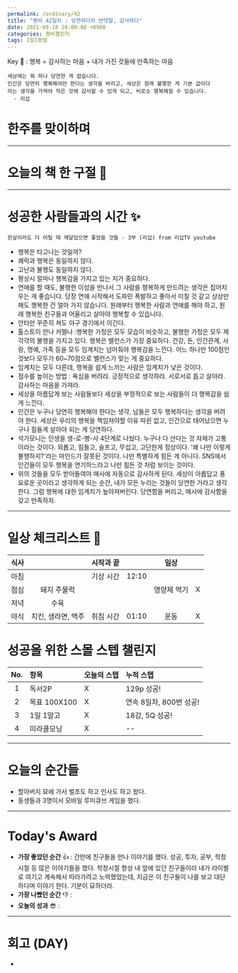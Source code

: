 ```yaml
---
permalink: /ordinary/42
title: "평비 42일차 : 당연하다의 반댓말, 감사하다"
date: 2021-09-18 20:00:00 +0900
categories: 평비챌린지
tags: 1일1평범
---  
```

Key 🔑 : 행복 = 감사하는 마음 + 내가 가진 것들에 만족하는 마음
```
세상에는 뭐 하나 당연한 게 없습니다.
인간은 당연히 행복해야만 한다는 생각을 버리고, 세상은 원래 불행한 게 기본 값이다
라는 생각을 가져야 작은 것에 감사할 수 있게 되고, 비로소 행복해질 수 있습니다.
  - 리섭
```

# 한주를 맞이하며


---
# 오늘의 책 한 구절 📕

---
# 성공한 사람들과의 시간 ✨
`한살이라도 더 어릴 때 깨달았으면 좋았을 것들 - 3부 (리섭) from 리섭TV youtube`
- 행복은 타고나는 것일까?
- 쾌락과 행복은 동일하지 않다.
- 고난과 불행도 동일하지 않다.
- 평상시 얼마나 행복감을 가지고 있는 지가 중요하다.
- 연애를 할 때도, 불행한 이성을 만나서 그 사람을 행복하게 만드려는 생각은 집어치우는 게 좋습니다. 당장 연애 시작해서 도파민 폭발하고 좋아서 미칠 것 같고 상상만 해도 행복한 건 얼마 가지 않습니다. 원래부터 행복한 사람과 연애를 해야 하고, 원래 행복한 친구들과 어울리고 살아야 행복할 수 있습니다.
- 안타만 꾸준히 쳐도 야구 경기에서 이긴다.
- 톨스토이 안나 카렐나 :행복한 가정은 모두 모습이 비슷하고, 불행한 가정은 모두 제 각각의 불행을 가지고 있다.
  행복은 밸런스가 가장 중요하다. 건강, 돈, 인간관계, 사랑, 명예, 가족 등을 모두 임계치는 넘어줘야 행복감을 느낀다. 어느 하나만 100점인 것보다 모두가 60~70점으로 밸런스가 맞는 게 중요하다.  
- 임계치는 모두 다른데, 행복을 쉽게 느끼는 사람은 임계치가 낮은 것이다. 
- 점수를 높이는 방법 : 욕심을 버려라. 긍정적으로 생각하라. 서로서로 돕고 살아라. 감사하는 마음을 가져라.
- 세상을 아름답게 보는 사람들보다 세상을 부정적으로 보는 사람들이 더 행복감을 쉽게 느낀다.
- 인간은 누구나 당연히 행복해야 한다는 생각, 남들은 모두 행복하다는 생각을 버려야 한다. 세상은 우리의 행복을 책임져야할 이유 따윈 없고, 인간으로 태어났으면 누구나 힘들게 살아야 되는 게 당연하다.
- 석가모니는 인생을 생-로-병-사 4단계로 나눴다. 누구나 다 산다는 것 자체가 고통이라는 것이다. 외롭고, 힘들고, 슬프고, 무섭고, 고단한게 정상이다. '왜 나만 이렇게 불행하지?'라는 마인드가 잘못된 것이다. 나만 특별하게 힘든 게 아니다. SNS에서 인간들이 모두 행복을 연기하느라고 나만 힘든 것 처럼 보이는 것이다.
- 위의 것들을 모두 받아들여야 매사에 자동으로 감사하게 된다. 세상이 아릅답고 풍요로운 곳이라고 생각하게 되는 순간, 내가 모든 누리는 것들이 당연한 거라고 생각한다. 그럼 행복에 대한 임계치가 높아져버린다. 당연함을 버리고, 매사에 감사함을 갖고 만족하자.

---
# 일상 체크리스트 📃

| 식사 |  | 시작과 끝 |  | 일상 |  |
|:----:|:----:|:----:|:----:|:----:|:----:|
| 아침 |  | 기상 시간 | 12:10 |  |  |
| 점심 | 돼지 주물럭 |  |  | 영양제 먹기 | X |
| 저녁 | 수육 |  |  |  |  |
| 야식 | 치킨, 생라면, 맥주 | 취침 시간 | 01:10 | 운동 | X |

# 성공을 위한 스몰 스텝 챌린지

| No. | 항목 | 오늘의 스텝 | 누적 스텝 |
|:----:|:----|:----|:----|
| 1 | 독서2P | X | 129p 성공! |
| 2 | 목표 100X100 | X | 연속 8일차, 800번 성공! |
| 3 | 1일 1알고 | X | 18강, 5Q 성공! |
| 4 | 미라클모닝 | X | -- |

---
# 오늘의 순간들
- 할아버지 묘에 가서 벌초도 하고 인사도 하고 왔다.
- 동생들과 3명이서 모바일 루미큐브 게임을 했다.

---
# Today's Award
- **가장 좋았던 순간** 👍 : 간만에 친구들을 만나 이야기를 했다. 성공, 투자, 공부, 학창시절 등 많은 이야기들을 했다. 학창시절 항상 내 앞에 있던 친구들이라 내가 라이벌로 여기고 계속해서 따라가려고 노력했었는데, 지금은 이 친구들이 나를 보고 대단하다며 이야기 한다. 기분이 묘하더라.  
- **가장 나빴던 순간** 👎 :  
- **오늘의 성과** 😎 :  

---
# 회고 (DAY)
- 